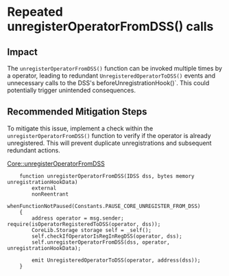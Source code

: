 # Repeated unregisterOperatorFromDSS() calls
## Impact

The `unregisterOperatorFromDSS()` function can be invoked multiple times by a operator, leading to redundant `UnregisteredOperatorToDSS()` events and unnecessary calls to the DSS's beforeUnregistrationHook()`. This could potentially trigger unintended consequences. 

## Recommended Mitigation Steps

To mitigate this issue, implement a check within the `unregisterOperatorFromDSS()` function to verify if the operator is already unregistered. This will prevent duplicate unregistrations and subsequent redundant actions. 

[Core::unregisterOperatorFromDSS](https://github.com/code-423n4/2024-07-karak/blob/a9658bccc884eb72538875c3940c6b507e06d4ca/src/Core.sol#L113C1-L124C6)
```solidity
    function unregisterOperatorFromDSS(IDSS dss, bytes memory unregistrationHookData)
        external
        nonReentrant
        whenFunctionNotPaused(Constants.PAUSE_CORE_UNREGISTER_FROM_DSS)
    {
        address operator = msg.sender;
require(isOperatorRegisteredToDSS(operator, dss));
        CoreLib.Storage storage self = _self();
        self.checkIfOperatorIsRegInRegDSS(operator, dss);
        self.unregisterOperatorFromDSS(dss, operator, unregistrationHookData);

        emit UnregisteredOperatorToDSS(operator, address(dss));
    }

```